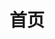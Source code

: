 ---
layout: home

title: 首页

hero:
  name: Guanli
  text: Home Page
  tagline: 事能知足心常泰，人到无求品自高
  image:
    src: /images/logo.png
    alt: Guanli
  actions:
    - theme: brand
      text: 学习笔记
      link: /guides/notes/docx/welcome
    - theme: alt
      text: 实用工具
      link: /guides/tools/convert/image2base64

features:
  - icon: 
      src: /icons/photo-icon.svg
    title: 我的相册
    details: 生活点滴 精彩记录
    link: /guides/photos/刘芸宁-小宝出世
    linkText: 点击进入
---